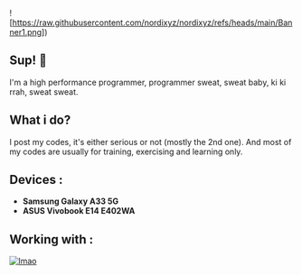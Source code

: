 ![https://raw.githubusercontent.com/nordixyz/nordixyz/refs/heads/main/Banner1.png])
## Sup! 👋
I'm a high performance programmer, programmer sweat, sweat baby, ki ki rrah, sweat sweat.

## What i do?
I post my codes, it's either serious or not (mostly the 2nd one). And most of my codes are usually for training, exercising and learning only.

## Devices :
- **Samsung Galaxy A33 5G**
- **ASUS Vivobook E14 E402WA**

## Working with :
[![lmao](https://skillicons.dev/icons?i=cpp)](https://skillicons.dev)
